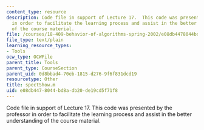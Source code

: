 ```yaml
---
content_type: resource
description: Code file in support of Lecture 17.  This code was presented by the professor
  in order to facilitate the learning process and assist in the better understanding
  of the course material.
file: /courses/18-409-behavior-of-algorithms-spring-2002/e08db4478044bd8adb20de19cd5f71f8_spectShow.m
file_type: text/plain
learning_resource_types:
- Tools
ocw_type: OCWFile
parent_title: Tools
parent_type: CourseSection
parent_uid: 0d8bbad4-70eb-1815-d276-9f6f831dcd19
resourcetype: Other
title: spectShow.m
uid: e08db447-8044-bd8a-db20-de19cd5f71f8
---
```

Code file in support of Lecture 17.  This code was presented by the professor in order to facilitate the learning process and assist in the better understanding of the course material.


